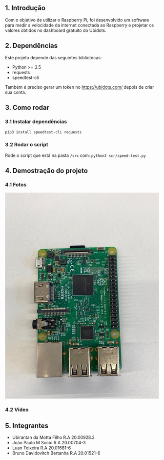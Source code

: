 
## 1. Introdução

Com o objetivo de utilizar o Raspberry Pi, foi desenvolvido um software para medir a velocidade da internet conectada ao Raspberry e projetar os valores obtidos no dashboard gratuito do Ubidots.

## 2. Dependências

Este projeto depende das seguintes bibliotecas:

- Python >= 3.5
- requests
- speedtest-cli

Também é preciso gerar um token no https://ubidots.com/ depois de criar sua conta.

## 3. Como rodar

### 3.1 Instalar dependências

``` 
pip3 install speedtest-cli requests
```

### 3.2 Rodar o script

Rode o script que está na pasta ```/src```  com: ```python3 scr/speed-test.py```

## 4. Demostração do projeto

### 4.1 Fotos

![alt text](./content/rasp.jpeg)

### 4.2 Vídeo


## 5. Integrantes

- Ubirantan da Motta Filho R.A 20.00928.3
- João Paulo M Socio R.A 20.00704-3
- Luan Teixeira R.A 20.01681-6
- Bruno Davidovitch Bertanha R.A 20.01521-6
